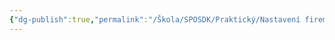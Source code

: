 ```yaml
---
{"dg-publish":true,"permalink":"/Škola/SPOSDK/Praktický/Nastavení firemní politiky/","created":"2024-04-20T19:47:13.476+02:00","updated":"2024-04-20T22:04:10.761+02:00"}
---
```


